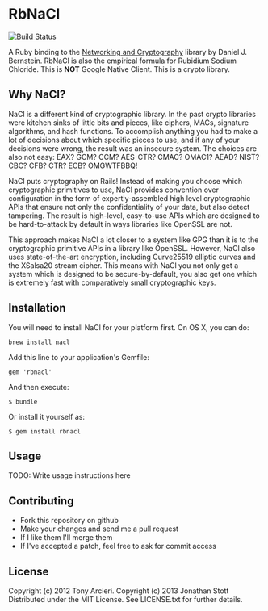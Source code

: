 RbNaCl
======
[![Build Status](https://travis-ci.org/cryptosphere/rbnacl.png?branch=master)](https://travis-ci.org/cryptosphere/rbnacl)

A Ruby binding to the [Networking and Cryptography][nacl] library by Daniel
J. Bernstein. RbNaCl is also the empirical formula for Rubidium Sodium
Chloride. This is **NOT** Google Native Client. This is a crypto library.

[nacl]: http://nacl.cr.yp.to/

## Why NaCl?

NaCl is a different kind of cryptographic library. In the past crypto
libraries were kitchen sinks of little bits and pieces, like ciphers,
MACs, signature algorithms, and hash functions. To accomplish anything
you had to make a lot of decisions about which specific pieces to use,
and if any of your decisions were wrong, the result was an insecure
system. The choices are also not easy: EAX? GCM? CCM? AES-CTR? CMAC?
OMAC1? AEAD? NIST? CBC? CFB? CTR? ECB? OMGWTFBBQ!

NaCl puts cryptography on Rails! Instead of making you choose which
cryptographic primitives to use, NaCl provides convention over configuration
in the form of expertly-assembled high level cryptographic APIs that ensure
not only the confidentiality of your data, but also detect tampering.
The result is high-level, easy-to-use APIs which are designed to be
hard-to-attack by default in ways libraries like OpenSSL are not.

This approach makes NaCl a lot closer to a system like GPG than it is
to the cryptographic primitive APIs in a library like OpenSSL. However,
NaCl also uses state-of-the-art encryption, including Curve25519 elliptic
curves and the XSalsa20 stream cipher. This means with NaCl you not only get
a system which is designed to be secure-by-default, you also get one which
is extremely fast with comparatively small cryptographic keys.

## Installation

You will need to install NaCl for your platform first. On OS X, you can do:

    brew install nacl

Add this line to your application's Gemfile:

    gem 'rbnacl'

And then execute:

    $ bundle

Or install it yourself as:

    $ gem install rbnacl

## Usage

TODO: Write usage instructions here

## Contributing

* Fork this repository on github
* Make your changes and send me a pull request
* If I like them I'll merge them
* If I've accepted a patch, feel free to ask for commit access

## License

Copyright (c) 2012 Tony Arcieri. Copyright (c) 2013 Jonathan Stott
Distributed under the MIT License. See
LICENSE.txt for further details.
